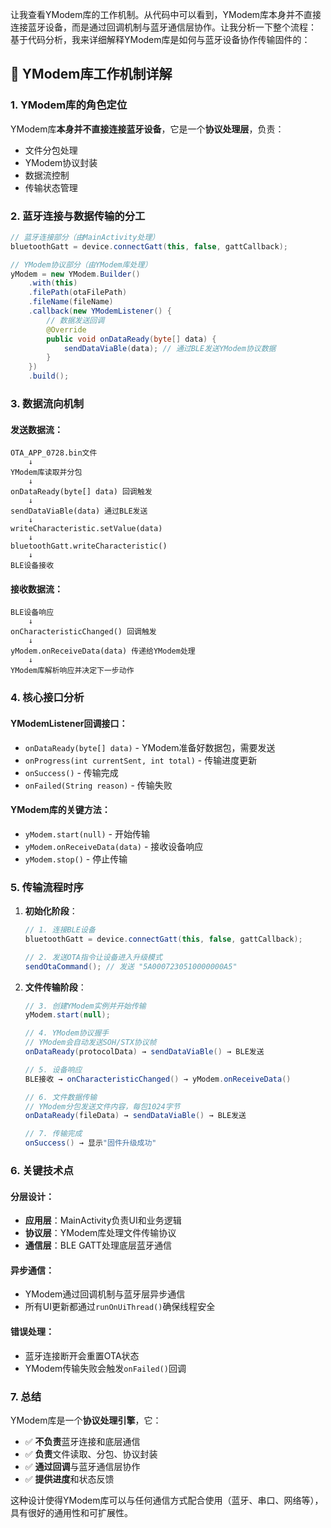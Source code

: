 让我查看YModem库的工作机制。从代码中可以看到，YModem库本身并不直接连接蓝牙设备，而是通过回调机制与蓝牙通信层协作。让我分析一下整个流程： 基于代码分析，我来详细解释YModem库是如何与蓝牙设备协作传输固件的：

## 🔄 YModem库工作机制详解

### 1. **YModem库的角色定位**
YModem库**本身并不直接连接蓝牙设备**，它是一个**协议处理层**，负责：
- 文件分包处理
- YModem协议封装
- 数据流控制
- 传输状态管理

### 2. **蓝牙连接与数据传输的分工**

```java
// 蓝牙连接部分（由MainActivity处理）
bluetoothGatt = device.connectGatt(this, false, gattCallback);

// YModem协议部分（由YModem库处理）
yModem = new YModem.Builder()
    .with(this)
    .filePath(otaFilePath)
    .fileName(fileName)
    .callback(new YModemListener() {
        // 数据发送回调
        @Override
        public void onDataReady(byte[] data) {
            sendDataViaBle(data); // 通过BLE发送YModem协议数据
        }
    })
    .build();
```

### 3. **数据流向机制**

#### **发送数据流**：
```
OTA_APP_0728.bin文件 
    ↓ 
YModem库读取并分包 
    ↓ 
onDataReady(byte[] data) 回调触发
    ↓ 
sendDataViaBle(data) 通过BLE发送
    ↓ 
writeCharacteristic.setValue(data)
    ↓ 
bluetoothGatt.writeCharacteristic() 
    ↓ 
BLE设备接收
```

#### **接收数据流**：
```
BLE设备响应 
    ↓ 
onCharacteristicChanged() 回调触发
    ↓ 
yModem.onReceiveData(data) 传递给YModem处理
    ↓ 
YModem库解析响应并决定下一步动作
```

### 4. **核心接口分析**

#### **YModemListener回调接口**：
- `onDataReady(byte[] data)` - YModem准备好数据包，需要发送
- `onProgress(int currentSent, int total)` - 传输进度更新
- `onSuccess()` - 传输完成
- `onFailed(String reason)` - 传输失败

#### **YModem库的关键方法**：
- `yModem.start(null)` - 开始传输
- `yModem.onReceiveData(data)` - 接收设备响应
- `yModem.stop()` - 停止传输

### 5. **传输流程时序**

1. **初始化阶段**：
   ```java
   // 1. 连接BLE设备
   bluetoothGatt = device.connectGatt(this, false, gattCallback);
   
   // 2. 发送OTA指令让设备进入升级模式
   sendOtaCommand(); // 发送 "5A0007230510000000A5"
   ```

2. **文件传输阶段**：
   ```java
   // 3. 创建YModem实例并开始传输
   yModem.start(null);
   
   // 4. YModem协议握手
   // YModem会自动发送SOH/STX协议帧
   onDataReady(protocolData) → sendDataViaBle() → BLE发送
   
   // 5. 设备响应
   BLE接收 → onCharacteristicChanged() → yModem.onReceiveData()
   
   // 6. 文件数据传输
   // YModem分包发送文件内容，每包1024字节
   onDataReady(fileData) → sendDataViaBle() → BLE发送
   
   // 7. 传输完成
   onSuccess() → 显示"固件升级成功"
   ```

### 6. **关键技术点**

#### **分层设计**：
- **应用层**：MainActivity负责UI和业务逻辑
- **协议层**：YModem库处理文件传输协议
- **通信层**：BLE GATT处理底层蓝牙通信

#### **异步通信**：
- YModem通过回调机制与蓝牙层异步通信
- 所有UI更新都通过`runOnUiThread()`确保线程安全

#### **错误处理**：
- 蓝牙连接断开会重置OTA状态
- YModem传输失败会触发`onFailed()`回调

### 7. **总结**

YModem库是一个**协议处理引擎**，它：
- ✅ **不负责**蓝牙连接和底层通信
- ✅ **负责**文件读取、分包、协议封装
- ✅ **通过回调**与蓝牙通信层协作
- ✅ **提供进度**和状态反馈

这种设计使得YModem库可以与任何通信方式配合使用（蓝牙、串口、网络等），具有很好的通用性和可扩展性。